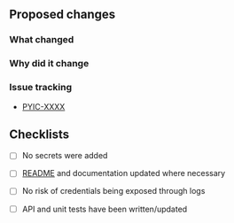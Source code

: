 <!-- Provide a general summary of your changes in the Title above -->
<!-- Include the Jira ticket number in square brackets as prefix, eg `[P4-XXXX] PR Title` -->

## Proposed changes

### What changed

<!-- Describe the changes in detail - the "what"-->

### Why did it change

<!-- Describe the reason these changes were made - the "why" -->

### Issue tracking
<!-- List any related Jira tickets or GitHub issues -->
<!-- List any related ADRs or RFCs -->
<!-- Delete/copy as appropriate -->

- [PYIC-XXXX](https://govukverify.atlassian.net/browse/PYIC-XXXX)

## Checklists

<!-- Delete if changes DO include secrets -->
- [ ] No secrets were added

<!-- Delete if changes in README or documentation are not required -->
- [ ] [README](./blob/main/README.md) and documentation updated where necessary

<!-- Delete if changes don't include risk of credentials being exposed -->
- [ ] No risk of credentials being exposed through logs

<!-- Delete if changes don't apply -->
- [ ] API and unit tests have been written/updated
